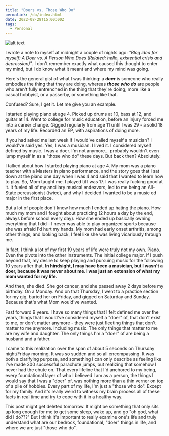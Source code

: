 ```yaml
---
title: "Doers vs. Those Who Do"
permalink: /do/index.html
date: 2022-08-28T15:00:00Z
tags: 
  - Personal
---
```


![alt text][headerImg]

I wrote a note to myself at midnight a couple of nights ago: *"Blog idea for myself: A Doer vs. A Person Who Does (Related: hello, existential crisis and depression)"*. I don't remember exactly what caused this thought to enter my mind, but I do know what it meant and where my mind was going.

Here's the general gist of what I was thinking: a ***doer*** is someone who really embodies the thing that they are doing, whereas ***those who do*** are people who aren't fully entrenched in the thing that they're doing; more like a casual hobbyist, or a passerby, or something like that.

Confused? Sure, I get it. Let me give you an example.

I started playing piano at age 4. Picked up drums at 10, bass at 12, and guitar at 14. Went to college for music education, before an injury forced me into a career change. Gigged regularly from age 11 until I was 29 - a solid 18 years of my life. Recorded an EP, with aspirations of doing more.

If you had asked me last week if I would've called myself a musician? I would've said yes. Yes, I was a musician. I lived it. I considered myself defined by music. I was a doer. I'm not anymore... probably wouldn't even lump myself in as a "those who do" these days. But back then? Absolutely.

I talked about how I started playing piano at age 4. My mom was a piano teacher with a Masters in piano performance, and the story goes that I sat down at the piano one day when I was 4 and said that I wanted to learn how to play. So, Mom taught me. I played til I was 17. I was really fucking good at it. It fueled all of my ancillary musical endeavors, led to me being an All-State percussionist (twice), and why I decided I wanted to be a music ed major in the first place.

But a lot of people don't know how much I ended up hating the piano. How much my mom and I fought about practicing (2 hours a day by the end, always before school every day). How she ended up basically owning everything that I did - I never was able to play organized sports because she was afraid I'd hurt my hands. My mom had early onset arthritis, among other things, and looking back, I feel like she was living vicariously through me.

In fact, I think a lot of my first 19 years of life were truly not my own. Piano. Even the pivots into the other instruments. The initial college major. If I push beyond that, my desire to keep playing and pursuing music for the following 10 years after that. **In hindsight, I may have been a musician, but I wasn't a doer, because it was never about me. I was just an extension of what my mom wanted for my life.**

And then, she died. She got cancer, and she passed away 2 days before my birthday. On a Monday. And on that Thursday, I went to a practice section for my gig, buried her on Friday, and gigged on Saturday and Sunday. Because that's what Mom would've wanted.

Fast forward 9 years. I have so many things that I felt defined me over the years, things that I would've considered myself a "doer" of, that don't exist to me, or don't matter anymore - they were just fleeting things that don't matter to me anymore. Including music. The only things that matter to me are my wife and daughter. The only things I'm a "doer" of are being a husband and a father.

I came to this realization over the span of about 5 seconds on Thursday night/Friday morning. It was so sudden and so all encompassing. It was both a clarifying purpose, and something I can only describe as feeling like I've made 300 successful parachute jumps, but realizing that somehow I never had the chute on. That every lifeline that I'd anchored to my being, every foundational layer of who I believed I am as a person, the things I would say that I was a "doer" of, was nothing more than a thin verner on top of a pile of hobbies. Every part of my life, I'm just a "those who do". Except for my family. And it's really weird to witness my brain process all of these facts in real time and try to cope with it in a healthy way.

This post might get deleted tomorrow. It might be something that only sits up long enough for me to get some sleep, wake up, and go "oh god, what did I do???" But I think it's important to really examine one's life and truly understand what are our bedrock, foundational, "doer" things in life, and where we are just "those who do".

[headerImg]: https://www.abdulvasi.me/wp-content/uploads/2016/08/121026_doersMainImage.jpg "Doers (brought to you by Lexus)"
